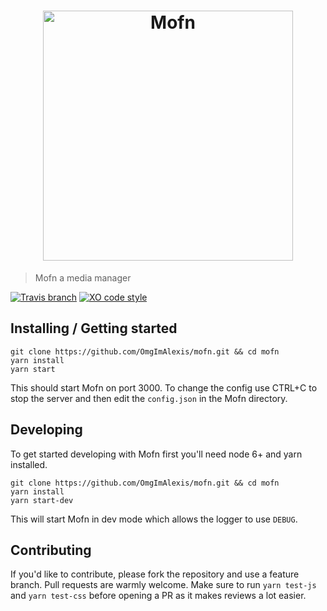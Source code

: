 <h1 align="center">
	<img width="400" src="https://cdn.rawgit.com/OmgImAlexis/mofn/a969cf2bef3a3b7749cb2dadd625ed5da8c552df/.github/logo.svg" alt="Mofn">
</h1>

> Mofn a media manager

[![Travis branch](https://img.shields.io/travis/rust-lang/rust/master.svg)](https://travis-ci.org/omgimalexis/mofn/master) [![XO code style](https://img.shields.io/badge/code_style-XO-5ed9c7.svg)](https://github.com/sindresorhus/xo)

## Installing / Getting started

```shell
git clone https://github.com/OmgImAlexis/mofn.git && cd mofn
yarn install
yarn start
```

This should start Mofn on port 3000.
To change the config use CTRL+C to stop the server and then edit the `config.json` in the Mofn directory.

## Developing

To get started developing with Mofn first you'll need node 6+ and yarn installed.

```shell
git clone https://github.com/OmgImAlexis/mofn.git && cd mofn
yarn install
yarn start-dev
```

This will start Mofn in dev mode which allows the logger to use `DEBUG`.

<!-- ## Features

What's all the bells and whistles this project can perform?
* What's the main functionality
* You can also do another thing
* If you get really randy, you can even do this -->

<!-- ## Configuration

Here you should write what are all of the configurations a user can enter when
using the project.

#### Argument 1
Type: `String`  
Default: `'default value'`

State what an argument does and how you can use it. If needed, you can provide
an example below.

Example:
```bash
awesome-project "Some other value"  # Prints "You're nailing this readme!"
```

#### Argument 2
Type: `Number|Boolean`  
Default: 100

Copy-paste as many of these as you need. -->

## Contributing

If you'd like to contribute, please fork the repository and use a feature
branch. Pull requests are warmly welcome. Make sure to run `yarn test-js`
and `yarn test-css` before opening a PR as it makes reviews a lot easier.
